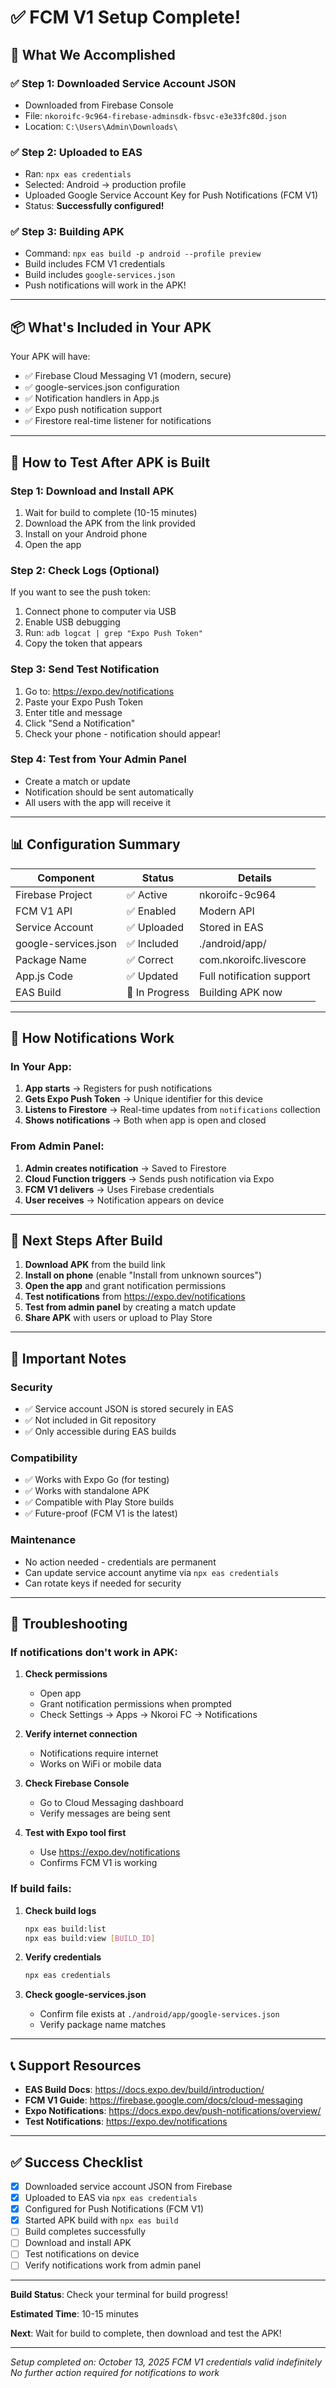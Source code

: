 # ✅ FCM V1 Setup Complete!

## 🎉 What We Accomplished

### ✅ Step 1: Downloaded Service Account JSON
- Downloaded from Firebase Console
- File: `nkoroifc-9c964-firebase-adminsdk-fbsvc-e3e33fc80d.json`
- Location: `C:\Users\Admin\Downloads\`

### ✅ Step 2: Uploaded to EAS
- Ran: `npx eas credentials`
- Selected: Android → production profile
- Uploaded Google Service Account Key for Push Notifications (FCM V1)
- Status: **Successfully configured!**

### ✅ Step 3: Building APK
- Command: `npx eas build -p android --profile preview`
- Build includes FCM V1 credentials
- Build includes `google-services.json`
- Push notifications will work in the APK!

---

## 📦 What's Included in Your APK

Your APK will have:
- ✅ Firebase Cloud Messaging V1 (modern, secure)
- ✅ google-services.json configuration
- ✅ Notification handlers in App.js
- ✅ Expo push notification support
- ✅ Firestore real-time listener for notifications

---

## 🧪 How to Test After APK is Built

### Step 1: Download and Install APK
1. Wait for build to complete (10-15 minutes)
2. Download the APK from the link provided
3. Install on your Android phone
4. Open the app

### Step 2: Check Logs (Optional)
If you want to see the push token:
1. Connect phone to computer via USB
2. Enable USB debugging
3. Run: `adb logcat | grep "Expo Push Token"`
4. Copy the token that appears

### Step 3: Send Test Notification
1. Go to: https://expo.dev/notifications
2. Paste your Expo Push Token
3. Enter title and message
4. Click "Send a Notification"
5. Check your phone - notification should appear!

### Step 4: Test from Your Admin Panel
- Create a match or update
- Notification should be sent automatically
- All users with the app will receive it

---

## 📊 Configuration Summary

| Component | Status | Details |
|-----------|--------|---------|
| Firebase Project | ✅ Active | nkoroifc-9c964 |
| FCM V1 API | ✅ Enabled | Modern API |
| Service Account | ✅ Uploaded | Stored in EAS |
| google-services.json | ✅ Included | ./android/app/ |
| Package Name | ✅ Correct | com.nkoroifc.livescore |
| App.js Code | ✅ Updated | Full notification support |
| EAS Build | 🔄 In Progress | Building APK now |

---

## 🔔 How Notifications Work

### In Your App:
1. **App starts** → Registers for push notifications
2. **Gets Expo Push Token** → Unique identifier for this device
3. **Listens to Firestore** → Real-time updates from `notifications` collection
4. **Shows notifications** → Both when app is open and closed

### From Admin Panel:
1. **Admin creates notification** → Saved to Firestore
2. **Cloud Function triggers** → Sends push notification via Expo
3. **FCM V1 delivers** → Uses Firebase credentials
4. **User receives** → Notification appears on device

---

## 🚀 Next Steps After Build

1. **Download APK** from the build link
2. **Install on phone** (enable "Install from unknown sources")
3. **Open the app** and grant notification permissions
4. **Test notifications** from https://expo.dev/notifications
5. **Test from admin panel** by creating a match update
6. **Share APK** with users or upload to Play Store

---

## 📝 Important Notes

### Security
- ✅ Service account JSON is stored securely in EAS
- ✅ Not included in Git repository
- ✅ Only accessible during EAS builds

### Compatibility
- ✅ Works with Expo Go (for testing)
- ✅ Works with standalone APK
- ✅ Compatible with Play Store builds
- ✅ Future-proof (FCM V1 is the latest)

### Maintenance
- No action needed - credentials are permanent
- Can update service account anytime via `npx eas credentials`
- Can rotate keys if needed for security

---

## 🔧 Troubleshooting

### If notifications don't work in APK:

1. **Check permissions**
   - Open app
   - Grant notification permissions when prompted
   - Check Settings → Apps → Nkoroi FC → Notifications

2. **Verify internet connection**
   - Notifications require internet
   - Works on WiFi or mobile data

3. **Check Firebase Console**
   - Go to Cloud Messaging dashboard
   - Verify messages are being sent

4. **Test with Expo tool first**
   - Use https://expo.dev/notifications
   - Confirms FCM V1 is working

### If build fails:

1. **Check build logs**
   ```bash
   npx eas build:list
   npx eas build:view [BUILD_ID]
   ```

2. **Verify credentials**
   ```bash
   npx eas credentials
   ```

3. **Check google-services.json**
   - Confirm file exists at `./android/app/google-services.json`
   - Verify package name matches

---

## 📞 Support Resources

- **EAS Build Docs**: https://docs.expo.dev/build/introduction/
- **FCM V1 Guide**: https://firebase.google.com/docs/cloud-messaging
- **Expo Notifications**: https://docs.expo.dev/push-notifications/overview/
- **Test Notifications**: https://expo.dev/notifications

---

## ✅ Success Checklist

- [x] Downloaded service account JSON from Firebase
- [x] Uploaded to EAS via `npx eas credentials`
- [x] Configured for Push Notifications (FCM V1)
- [x] Started APK build with `npx eas build`
- [ ] Build completes successfully
- [ ] Download and install APK
- [ ] Test notifications on device
- [ ] Verify notifications work from admin panel

---

**Build Status**: Check your terminal for build progress!

**Estimated Time**: 10-15 minutes

**Next**: Wait for build to complete, then download and test the APK!

---

*Setup completed on: October 13, 2025*
*FCM V1 credentials valid indefinitely*
*No further action required for notifications to work*
